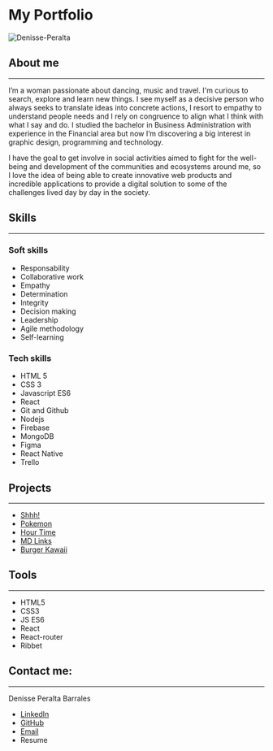 # My Portfolio
![Denisse-Peralta](https://i.ibb.co/dkThVZR/Denisse-PB2.png)

## About me
---
I’m a woman passionate about dancing, music and travel. I'm curious to search, explore and learn new things. I see myself as a decisive person who always seeks to translate ideas into concrete actions, I resort to empathy to understand people needs and I rely on congruence to align what I think with what I say and do. I studied the bachelor in Business Administration with experience in the Financial area but now I’m discovering a big interest in graphic design, programming and technology.

I have the goal to get involve in social activities aimed to fight for the well-being and development of the communities and ecosystems around me, so I love the idea of ​​being able to create innovative web products and incredible applications to provide a digital solution to some of the challenges lived day by day in the society.

## Skills
---
### Soft skills
* Responsability
* Collaborative work
* Empathy
* Determination
* Integrity
* Decision making
* Leadership
* Agile methodology
* Self-learning

### Tech skills
* HTML 5
* CSS 3
* Javascript ES6
* React
* Git and Github
* Nodejs
* Firebase
* MongoDB
* Figma
* React Native
* Trello

## Projects
---
* [Shhh!](https://denisseperalta.github.io/GDL003-cipher/src/)
* [Pokemon](https://denisseperalta.github.io/GDL003-data-lovers/src/)
* [Hour Time](https://denisseperalta.github.io/GDL003-lab-notes/#/)
* [MD Links](https://github.com/DenissePeralta/GDL003-md-links)
* [Burger Kawaii](https://github.com/DenissePeralta/GDL003-Burger-Queen-Back-End)

## Tools
---
* HTML5
* CSS3
* JS ES6
* React
* React-router
* Ribbet

## Contact me:
---
Denisse Peralta Barrales 
* [LinkedIn](https://www.linkedin.com/in/denisse-peralta-barrales/)
* [GitHub](https://github.com/DenissePeralta)
* [Email](dnisse-x00@hotmail.com)
* Resume
